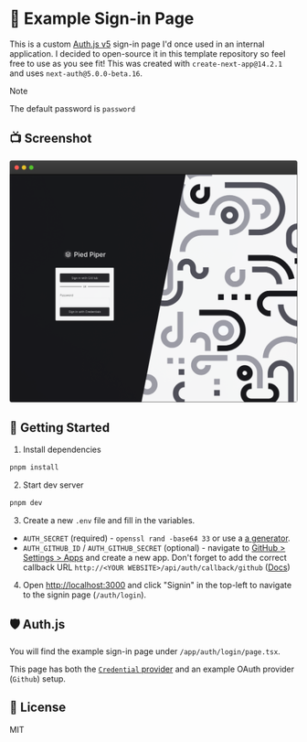 # 🔐 Example Sign-in Page

This is a custom [Auth.js v5](https://authjs.dev) sign-in page I'd once used in an internal application. I decided to open-source it in this template repository so feel free to use as you see fit! This was created with `create-next-app@14.2.1` and uses `next-auth@5.0.0-beta.16`.

> [!NOTE]
> The default password is `password`

## 📺 Screenshot

![Screenshot 1](./public/screenshot_1.png)

## 🚀 Getting Started

1. Install dependencies

```bash
pnpm install
```

2. Start dev server

```bash
pnpm dev
```

3. Create a new `.env` file and fill in the variables.

- `AUTH_SECRET` (required) - `openssl rand -base64 33` or use a [a generator](https://generate-secret.vercel.app/32).
- `AUTH_GITHUB_ID` / `AUTH_GITHUB_SECRET` (optional) - navigate to [GitHub > Settings > Apps](https://github.com/settings/apps) and create a new app. Don't forget to add the correct callback URL `http://<YOUR WEBSITE>/api/auth/callback/github` ([Docs](https://authjs.dev/getting-started/providers/github))

4. Open [http://localhost:3000](http://localhost:3000) and click "Signin" in the top-left to navigate to the signin page (`/auth/login`).

## 🛡 Auth.js

You will find the example sign-in page under `/app/auth/login/page.tsx`.

This page has both the [`Credential` provider](https://authjs.dev/getting-started/providers/credentials) and an example OAuth provider (`Github`) setup.

## 📝 License

MIT
